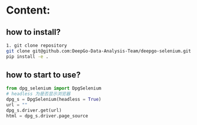 # Content:
## how to install?

```bash
1. git clone repository
git clone git@github.com:DeepGo-Data-Analysis-Team/deepgo-selenium.git or git clone  https://github.com/DeepGo-Data-Analysis-Team/deepgo-selenium.git
pip install -e .
```


## how to start to use?

```python
from dpg_selenium import DpgSelenium
# headless 为是否显示浏览器
dpg_s = DpgSelenium(headless = True)
url = ""
dpg_s.driver.get(url)
html = dpg_s.driver.page_source
```